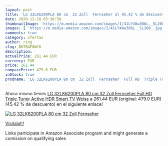 ```yaml
---
layout: post
title: 'LG 32LK6200PLA 80 cm  32 Zoll  Fernseher al 45.42 % de descuento'
date: 2020-12-10 03:38:50
thumbnailImage: 'https://m.media-amazon.com/images/I/41LY48w38bL._SL200_.jpg'
images: [ 'https://m.media-amazon.com/images/I/41LY48w38bL._SL200_.jpg' ]
comments: true
category: ofertas
author: ring
slug: B07B4F8WC6
description:
actualPrice: 261.44 EUR
currency: EUR
price: 261.44
comparePrice: 479.0 EUR
inStock: true
prodname: 'LG 32LK6200PLA 80 cm  32 Zoll  Fernseher  Full HD  Triple Tuner  Active HDR  Smart TV  Weiss'
---
```


Ahora mismo tienes [LG 32LK6200PLA 80 cm  32 Zoll  Fernseher  Full HD  Triple Tuner  Active HDR  Smart TV  Weiss](https://www.amazon.de/dp/B07B4F8WC6/?tag=tolees0ca-21) a 261.44 EUR (original: 479.0 EUR) (45.42 %  de descuento) en el siguiente enlace!

[![LG 32LK6200PLA 80 cm  32 Zoll  Fernseher](https://m.media-amazon.com/images/I/41LY48w38bL._SL200_.jpg)](https://www.amazon.de/dp/B07B4F8WC6/?tag=tolees0ca-21)

[Visítala!!!](https://www.amazon.de/dp/B07B4F8WC6/?tag=tolees0ca-21)

Links participate in Amazon Associate program and might generate a comission on qualifying sales
